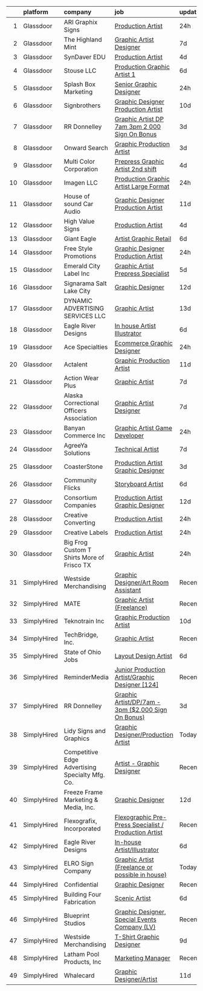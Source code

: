 

|    | platform    | company                                         | job                                                                                                                                                                                                                                                                                                                                                                                                                                                                                                                                                                                                                                                                                                                                                                                                                                                                                                                                                                                                                                                                                                                                                                                                                                                                                                                                                                                           | update_time   | location           |
|---:|:------------|:------------------------------------------------|:----------------------------------------------------------------------------------------------------------------------------------------------------------------------------------------------------------------------------------------------------------------------------------------------------------------------------------------------------------------------------------------------------------------------------------------------------------------------------------------------------------------------------------------------------------------------------------------------------------------------------------------------------------------------------------------------------------------------------------------------------------------------------------------------------------------------------------------------------------------------------------------------------------------------------------------------------------------------------------------------------------------------------------------------------------------------------------------------------------------------------------------------------------------------------------------------------------------------------------------------------------------------------------------------------------------------------------------------------------------------------------------------|:--------------|:-------------------|
|  1 | Glassdoor   | ARI Graphix   Signs                             | [Production Artist](https://www.glassdoor.com/partner/jobListing.htm?pos=120&ao=1110586&s=58&guid=00000181a91620b1863e3767c908e3bd&src=GD_JOB_AD&t=SR&vt=w&ea=1&cs=1_72c8ec88&cb=1656399208913&jobListingId=1007967054834&cpc=1120CD366D53BFD9&jrtk=3-0-1g6khc86ki3bo801-1g6khc875is3p800-64d6d6ac8c34b74c--6NYlbfkN0ArBsmHh3H_kjTPrbNGZCV-hQIAPzc31YyDDnM9quz8bXeWtWxpefAeJYLHaEY9_-ZjZxNwezrcg1VkkuAE62pFAFGkLIf74MtYP0AKamdJBKG3zBfCUe_Jtrnsg8XX5VbnROQi4x9BK3tS8grP-EvUhuRdrJH9KmoGcE2DgPlARki3vSN55clPnBOy1LrtAGBa2AhuuJRY5_aSvn-m7BS2w1xiGLCRTDIcFHWZHaomVQgV57JvSksJwOfPsE5JbSir9mGatjmps6izQg0S1K04UGM2At7dRTsSVbbkkitSTWPqQAl2_HhLHApwSdF1d145Ux1qDGSFjhm_j21QR3fOQLBXmIFqT9BLPBQyPgBCsS1uEFLyec8qypQ_zGe2zhQMAL2saYFyHOEWzmkUNj-gnkhdeKXErqkA_e1UgFwAhKhKuBBzUULWzebu6AdYt-lKYG5SOI4xBAy5ZdU9zBemgDuNJN9Pq_bnCHLrHB4u64mhB7HLz_dJFRLtATG9kxU%3D)                                                                                                                                                                                                                                                                                                                                                                                                                                                                                                                                    | 24h           | Albuquerque, NM    |
|  2 | Glassdoor   | The Highland Mint                               | [Graphic Artist Designer](https://www.glassdoor.com/partner/jobListing.htm?pos=105&ao=1110586&s=58&guid=00000181a91620b1863e3767c908e3bd&src=GD_JOB_AD&t=SR&vt=w&ea=1&cs=1_f8a8cd4d&cb=1656399208909&jobListingId=1007952141053&cpc=5A6BA339226A12EC&jrtk=3-0-1g6khc86ki3bo801-1g6khc875is3p800-f9a88ad3db57a4f1--6NYlbfkN0BsHqX8Afu_eJ8Q1rBzXm4CuWZjmkE2hpenEkbK9tDwXqNdZrrLNm8IeSAgN9xvxGlBMNj1ncYUSmpbyPSY3HEpdBdjW-x9OH8dS38HzAvCfD7CATaFAKTnE54GaB0cmsEACbbii1FxUHznHsC1-gw-VAztqKZ2ClrHCMK0slgme0ydQAL4WcbraMdl6fdsjLLuWQO9NUXfE23P2JP1RUoRt0N8lgOAXJOhvMoCmrBsgBJJdUpZLPyfkrK2cvoZggoo_rC7QIzh4fhWvC5KSeN2-DilbLewWtkOomcsyiiyJwxXxk1PnHvoebhK_KxJpdGlz3bW8nsgu9ZSRrto1LGZZD4LcwfmqzTY_TASmGwNXiN_7MszJk6106LTjJdtSDyBtuhryOuAtmB_gQ5_bCE9Jsgmqb-Wws-eWBSVzUIsv2Ggpq2PqOGXgSHhyteh7HWhi8ToxMd6CTQ3R0hZYhwT6m43GKD4hc5RhKnUV7VKt_2lu7LYtB7IFmUjon8lQJtABNR1J2lkbw%3D%3D)                                                                                                                                                                                                                                                                                                                                                                                                                                                                                                                | 7d            | Melbourne, FL      |
|  3 | Glassdoor   | SynDaver EDU                                    | [Production Artist](https://www.glassdoor.com/partner/jobListing.htm?pos=107&ao=1110586&s=58&guid=00000181a91620b1863e3767c908e3bd&src=GD_JOB_AD&t=SR&vt=w&ea=1&cs=1_402ec406&cb=1656399208909&jobListingId=1007959794266&cpc=64DC0C913FDBAADD&jrtk=3-0-1g6khc86ki3bo801-1g6khc875is3p800-a43dc77742617ea2--6NYlbfkN0B8Ea9IzWHgvEldr2XGk7v2A30IclDE8I3_NjpXVWuoojNYNMBBiVA_dYZsc_CuI53oo0u6hbSJoeXp7RBaLpbj4l-_UmnOqPu756_zRV69m-Q1AKX8ppu1fEzLpLPXSINszlS2WPcMrjnpib9jEUnLjutjqlmAWTG6-Ld0VXt_dArxFJe0SaJoW4eRjMqdCw-w8XXSP9EGnU_xmaxp8T_NNh_9z-x5Pnf1alnQlS4adeXaSypkOBRbshyvrbknzIPtRd8rpwaV80tqAPKPOOsnPSn-bgPTDhOXDYySLhU3_vdpFZE0F_t7RTpiLA4Pnye_2NALOAzHHHjl2MNKOI-cd77yg88OGRgtzp76CQhAO58MHLYslFXHOgfcXx_ejJ6YOS08PQLdD0Vpp9gDSJ9jS3SsJJvrIUcngaT9Di9hBcEDq_F_r6UxCqHyZWxE-a0dlCaz7QAYbYGprY4IuiYketUDdv_XamyAnybgYQqjzl9QWX6AkJfA_SMoewGauY0%3D)                                                                                                                                                                                                                                                                                                                                                                                                                                                                                                                                    | 4d            | Tampa, FL          |
|  4 | Glassdoor   | Stouse  LLC                                     | [Production Graphic Artist 1](https://www.glassdoor.com/partner/jobListing.htm?pos=102&ao=1110586&s=58&guid=00000181a91620b1863e3767c908e3bd&src=GD_JOB_AD&t=SR&vt=w&ea=1&cs=1_92c5642c&cb=1656399208908&jobListingId=1007954437913&cpc=A7A9761F5E24E39A&jrtk=3-0-1g6khc86ki3bo801-1g6khc875is3p800-23950b3b5964e247--6NYlbfkN0ADSc9Aw7WcSLko5KXn6noZ6W2YZHZpIKF3H51IBcUglNYHyxzYln0m69qwNxwTPZ09eAuZjGJ26MZh8UxM4OlQ5MMmyH86DulKRppUUKr9_jUIUguNAyaDVsfUUbTtKXPrjmsROYt3FPubCvPiKyGzvPcsrdqFmDS58AJ0A32o6U8UuwDZ1x8ZJVcG-oLHr8ssNNwfbIhLGFBP8IWjCRfsfjDYR42kXyLBzXviMx2M2pGsysvxJHeAvbroqjM2-yivUBDr9j5iy77VJZMBfIYr740T_AoT3N5vgagCkhUzgQ28lpLMAw6g1o1glYJ85_Z77B1eGA8dciTnenXqsxDXTGU1Y0ffgx42VjM8Jq8Kf0XJexn3cHDzeN-dyV9_TXZ-wAXklgeBrQzKeo9ZLB3lSzUkvS0gDIPjpYMYfKxGkieNYEfF4PH2_pxHyMcbzimiRnwWSh4cMQnBY01SRZvmaxwmUQeJK2l0lRUrvrPlurUYlTjVwNSM3FpeGcUY6wDc5n00IW98CN43zisVxH3316Z-aeuBA4VPr6ruz_NKyFMUTZ25gdZY1loNnJ63gyq7DTo09MkgFpYjFCFvpECs)                                                                                                                                                                                                                                                                                                                                                                                                                                        | 6d            | New Century, KS    |
|  5 | Glassdoor   | Splash Box Marketing                            | [Senior Graphic Designer](https://www.glassdoor.com/partner/jobListing.htm?pos=123&ao=1110586&s=58&guid=00000181a91620b1863e3767c908e3bd&src=GD_JOB_AD&t=SR&vt=w&ea=1&cs=1_88cecfb4&cb=1656399208913&jobListingId=1007966551095&cpc=21001CD36CB5FE0E&jrtk=3-0-1g6khc86ki3bo801-1g6khc875is3p800-51d4cad60676741c--6NYlbfkN0BlvscvPwYRQlD4nXoZOjtBqRmpSNsG2CxXi6KjukPAGABm4b0oeCPok7ZVhEJYqyHoTqW1nm8KuIzNGt3KP7ymtD1gjFYg2VUuhfqmWyce58BrpWg_JePfRPCySDSl2o4ZETjqXxV_-YwylDGRyTu4DYbum45ZeCcHr6CmZBWqeby3Qab0NmCpEED2NXFd_4FxVB7GcjvNJ5KM7HZNaGhWN0yhD2CmItpZxhfCcKTJJBI0xjz-qb34hOJy3zk5EzPItLLkD1zJSWWvouJJI8hwPfqBpBEUQBRAk_c9Qe7S0HqC7XJmrrHYgh0B3nCrmstLIqWygIB7pBGt37_3-PjwrwqDEl7uGyr3FIqKyATQT1JnBINOkKvqIs_AYdRdmqWfedz5s15hdoSal522cJh-boSwpJ1_yx2Av6G17oZhPWvPLN4KBcSkORCpKZt3QPMcPXhdtbFdf1AswAznN9fRRGPFOa1npFVaWv5fy2MUdyPgchZQQHAXvN9LG2LFh91x0RpDuMhEGA%3D%3D)                                                                                                                                                                                                                                                                                                                                                                                                                                                                                                                | 24h           | Hendersonville, TN |
|  6 | Glassdoor   | Signbrothers                                    | [Graphic Designer Production Artist](https://www.glassdoor.com/partner/jobListing.htm?pos=115&ao=1110586&s=58&guid=00000181a91620b1863e3767c908e3bd&src=GD_JOB_AD&t=SR&vt=w&ea=1&cs=1_6c056c70&cb=1656399208912&jobListingId=1007947707727&cpc=0F120DD93C91FC85&jrtk=3-0-1g6khc86ki3bo801-1g6khc875is3p800-3b984b60496ebe44--6NYlbfkN0ACccyFfUeZEWhzKtYpoaLcmomjXWL8izgaLOKzivMRCC-6YhmrBGzl6eJzelYjFDF3FNFHMwh8TWtaMjW1z7wdm0Rz4CzOzgiVrWIbMVmLx0vc922P8abZN1R881ZhDOwZY5x0z9AdWCM9Lkn_y8RntRyBh_e4K3VyHzcUopwRg7-UcXy6DViuAcPkL5p0d3c8RDqZ4bVBEtAuwUeF8FNfLDLiqW9sEzfxvpo40v-9HxyCAB9KjEI_6LfUoySQJ6y-WK9Uy1PBK9rXerxEpgwHEQsYSvB9_Fn_Yl8KhSd3ptMtv4pY9qOnKFNOnjpZurDnISyb5x59UEJ22XmoT0Uz5VsqH9UPujqRDYX0tHu2fSgw4b4QyfLDW2BodmvHH78v9RVEmLhMYSUSEmMp4MKjLAKlzlCirKRiXsmPvUNSDjUKIHKYgbCavz6PQSnU-Kl5R4OQSOnWYj20p2BKGJAtjJtz-FsmaqXFjPtICL282aD3JGcytbu41tuD9jSVs0VCayxP716BPVTejvEPF_h0QaGolae5rRk%3D)                                                                                                                                                                                                                                                                                                                                                                                                                                                                                   | 10d           | Wall Township, NJ  |
|  7 | Glassdoor   | RR Donnelley                                    | [Graphic Artist DP 7am   3pm   2 000 Sign On Bonus ](https://www.glassdoor.com/partner/jobListing.htm?pos=103&ao=1110586&s=58&guid=00000181a91620b1863e3767c908e3bd&src=GD_JOB_AD&t=SR&vt=w&cs=1_d789895e&cb=1656399208908&jobListingId=1007962792214&cpc=AC285F3A3ECA6BB0&jrtk=3-0-1g6khc86ki3bo801-1g6khc875is3p800-1322ae7e52e04e34--6NYlbfkN0DQpuU7UE6yhN46mdqZaAMIaggdPPHg1fhRxyLNKUmHpxxgyMMziLTYg2mRwjzRr9Z72uA79F2RcJJudurGfkhp2JdPLrN5xqaSTgkler9i8PT_RHTVdAkQecjvryKD0CRyJaYM2j8CxpLxwuJY8ayU4RvSGoO2UoGOjzAoQBUmv6Zw86_f-cl572lAVogM1mhPDfwXSVS1JsF190oeEkAjXtKmVqsUMg7XRHj_j6v2nBiYYV2O8XXqys86OCQSU-Vr_0zRvrhQwYQAdPzTy3Eo8j4TdEnDJBFNTunAPM-czh_N8Vq3YdromuQaEQJMGFaPoBQDPRkuVr9v2PXpnZ0xUFSm8yweabjiApJg4tQFx71N3o1UuZqa291VoddPrDFJKD0gBkaVD0AsaKkuPTnNkCiYlXgxOilLyR9aBAq6mzPf55d_5sFhzT0FHCBTXJHcigbFaWeknmMq3hHLTpm_xaGaX2r2--oIQ_IgSZTposq3iWt02EBI6HQzUp7VO0QRMw2jCRmA8wHtxKe581X3vKimAlT3HApAafaKsUi4EEdeVIlw4SduSZwbR83JzuADJSvus8aOQ9tEFyz5DLzhcOxwybFzjxQWmsSMOyuKPNw7BQsOX18gA7orgnCRMyRhB4nWht82LOMpD0sIf4-u28eiboO5EFo%3D)                                                                                                                                                                                                                                                                                                                                        | 3d            | De Pere, WI        |
|  8 | Glassdoor   | Onward Search                                   | [Graphic Production Artist](https://www.glassdoor.com/partner/jobListing.htm?pos=122&ao=1110586&s=58&guid=00000181a91620b1863e3767c908e3bd&src=GD_JOB_AD&t=SR&vt=w&cs=1_91ccc5eb&cb=1656399208912&jobListingId=1007961833945&cpc=48B9F4758953335C&jrtk=3-0-1g6khc86ki3bo801-1g6khc875is3p800-52a3bdc584239610--6NYlbfkN0B7YoEZZ2QAGDyEGGmBPAUWSHc1Mt3sMCn9FehKcWA3wwfxcx19LEZnY8Y4HGhdxxoQp0HmvOAT_XSWVftCSIXpwlT1ZdzCRAzQFwBsv3pQzVgVeZhFRGW6TDONvPmEtm4WEfc8j3JSe6jUWdpPjjU7c0TObdrzGvsIVT2LTr4CMSZNtkvUVYWvlQpzFgZXh2UYDcIloZAyNNaHKnVsKvclVwP2C3KkI5flrG_pw56JsU6qJN4evZXOsLlwZFVqM_KSeNUKkDDiBg-nqELo27XYDCu-cmBvkLKN0T9iS2wuIpogbEYygPfVm0Jkf9mUOw4XaVZ7TIqOydU0VTC_vIgKyLO1q__xQp0T-ZN3xdT-lFdrzlx6aNXWMvg3urGPzkxZeBLvkUmOrQZjiWY_ZxtMr34oC9cZcrKNRWXf5uoE5Ey2_EzIlDjvPCofXotlGCRznwnfbdrp8BLfT52EiiwXuJBvRxsK5WKk_aqebDo-qO40BjFXWdiqWYXEhJRrjJyVHR7eoUhutZCj1Taziu1e9pcoiJB8Ww3rPiyDOF764FMOwYk0NV_DH0eqVaxPdF4fP-n0ipraYHy0-c7ZmG43gwSlMEJ5Kg3DSg2ySo0WHVkJuLE8rn2busmTYkAMMt1lsMbC6H8ld7o6wuFkaoYczmZ3RphxiQsZkWPzjgQSml_8qhP0kK8zaDKdY9sMGEIa6PB6wQeeQB3L4zL8Ua9WJVmLYqc_X_ZwhMOKHMKjtnCv8e_lhUc3yEANhcXjWqnjVjh8pXAayx_sZ-gxsn4_h05lYZj1yPykii8LKGCllB3zwmeM5IZTF9FDYWOZZNm7I8avjYWsU5gM93mvpmXs0AV2sg2zY3ZE5bBYHOYXOXXoIGwGpGaDn1xZEvUOrF9zLt_numxZ7jQ0z4CJnQDfIGeeVAor790VZ4gWHkrM1EPkS5kKCzCybGVZaAnkhAMVw8-7WFAUSd-_nUrogGG9xHpM7Swu5Nq1He5ct3ZrkYaObCd4Ur9mcTlEb_tYTUE%3D) | 3d            | Sunnyvale, CA      |
|  9 | Glassdoor   | Multi Color Corporation                         | [Prepress   Graphic Artist   2nd shift](https://www.glassdoor.com/partner/jobListing.htm?pos=106&ao=1110586&s=58&guid=00000181a91620b1863e3767c908e3bd&src=GD_JOB_AD&t=SR&vt=w&ea=1&cs=1_f886e95b&cb=1656399208909&jobListingId=1007960289847&cpc=75A994F6883660E9&jrtk=3-0-1g6khc86ki3bo801-1g6khc875is3p800-f38f8feef0facee9--6NYlbfkN0C98TF6Jit25pNKOI199ceytGDUwlCrNqkkbNVnFZDV6u5Vij61szqI_E2WbPgQ55xNTAOpnXH7UQfswr-bCTZieD8S5aKCJ3toVyebaERmHDrXEV16KWxPSyDpZoZSIPTiloa2okyn389QtcYi3DKmDoJ9Y7-iHnd-Xfl-YdDqdOg0xxM06R1UZn1cZayoTUqjCcWBC4Q2oAGVJ8kwvY_-UQW5UPbMwO0o352v8sw6u8b_wNqEOsIuxNq1CzpCxXKNADDwFANezsixZrHp6qP0QNUR_AR_ZZw9vLMZtlU1nSbOj0vSSQ6XfOI2EV3THL--_3XEqyRRv0CXki5inDE04pdMZxpQD2Ptd9XkhPEEmBUZhSucDC2M-VGDYC5Wqh9GB1KJRjaXIZra-45ULzfK5s0_Vwr5IxtuuK5IxGtue42cPVniGorHwAhF6qKvmmgyYBbsgW1J9hpiDLNAJoAXL2cNFdAVivUUb2b6hmx7d22ccMAtTW9B932Kyr_QWgf1RFswNmaf2nAyhpmn9Hyu1Dc1woHCBaU%3D)                                                                                                                                                                                                                                                                                                                                                                                                                                                                                | 4d            | Bowling Green, KY  |
| 10 | Glassdoor   | Imagen  LLC                                     | [Production Graphic Artist   Large Format](https://www.glassdoor.com/partner/jobListing.htm?pos=117&ao=1110586&s=58&guid=00000181a91620b1863e3767c908e3bd&src=GD_JOB_AD&t=SR&vt=w&ea=1&cs=1_f6d0ca34&cb=1656399208912&jobListingId=1007966102237&cpc=BC94DADD91C18169&jrtk=3-0-1g6khc86ki3bo801-1g6khc875is3p800-05d45e803ab6377b--6NYlbfkN0APGM1p3KBJss6bxIMyclX-jDuKMvAjR7NZ_36k_9OJfNuM4DF4XL0Crx4RN3TUp_BVCW6SsM6eMmVk1EfRwSK2kaq9B6Tvmz8MAr1dIEHTa7MH6q9Na2cm0ABaQ8AFvFsutLdt54m036XCmUmNnSjEdYisS9niwihwQQS_CS5V4R7Hgwg-86Ugx-_baF3YAiat31mGdH8svzSGYmlkQowNQghAsvT0uYWX4NuOS_vjyMNBNV6HYhEuKTVo5-i1QYG5bobF0Ji1p-zhsUmygVoVA1DQ6nmGOl5-Eo594lSpozyS1lyl5uf9TvNfrlj5lPPUV44KYyqMDiodjp8WIbopRBr8utAMYlxk4pN6TUmyUBFsfz8sgDJKDQpKTL4LhAB6UAtuAzsgm17WxYPKwF7p-bvwhK4x24xHwnlHOzkvsb77zTKPdRsNjFGA3_7-KoC8m7wMjdrJjLefIQrvNqmtAyzQOYQvW39wVk9c4CzF4kCSEgPxZ6lehmUU3cZsihREjfcYhAaJ-Q%3D%3D)                                                                                                                                                                                                                                                                                                                                                                                                                                                                                               | 24h           | Nashville, TN      |
| 11 | Glassdoor   | House of sound Car Audio                        | [Graphic Designer Production Artist](https://www.glassdoor.com/partner/jobListing.htm?pos=104&ao=1110586&s=58&guid=00000181a91620b1863e3767c908e3bd&src=GD_JOB_AD&t=SR&vt=w&ea=1&cs=1_e5cf7269&cb=1656399208909&jobListingId=1007945365513&cpc=7095061949A44974&jrtk=3-0-1g6khc86ki3bo801-1g6khc875is3p800-f53c92ecf7321bcd--6NYlbfkN0CzcDFs8cjNZITHzPaspPYUdxCTppyanGLeq-qEeiOFH5LHG5fJtyY_Z60xetXUmzhFSJq9XRukMQ2MlirTA0TYfbYRVr6yhAnm9BP_UmcLUD8cIFgeT__W1_n6p8KBJmE1hC36HuCzelT27DL3aDvpuKyr2yWrWUEBOMVIfKzbFFpTxH8dl5--DGKKqEf4d8B33s6eSeGCGgRDslxNeWUP3zOTJrmhXCp6PzmATlZC-7rkZxZ_vXEVdox7Z5vN1y6kG3_5fndJ7DCuvo1nlbdlZwXqjLtxklnJ_XyMGsRRu-_Uw1tvZlDCsM0SHK5YqN4_QmzTL0m37sZP6MqkLJ1k_48GXrldVTqXfxEXfGpr-UAy9rzcZBK3EgUrxPLF6kjszvSWhzN85J-PmrO_5FJY6NOdOPEfZ-aRCKKYtX_lgtkQvRN53z4Ec15x40ExNQvjiyfZ2uTUY2oPNEe3RDLkWeqxAFTXA4ENgzpoLwdVPv7z9-_QNbIZX9yRUGuKWZEIMypUHxaJrKP3amzCa66F)                                                                                                                                                                                                                                                                                                                                                                                                                                                                                                 | 11d           | Phoenix, AZ        |
| 12 | Glassdoor   | High Value Signs                                | [Production Artist](https://www.glassdoor.com/partner/jobListing.htm?pos=118&ao=1110586&s=58&guid=00000181a91620b1863e3767c908e3bd&src=GD_JOB_AD&t=SR&vt=w&ea=1&cs=1_71032ed0&cb=1656399208912&jobListingId=1007959479984&cpc=83BAEFB8A33E57F7&jrtk=3-0-1g6khc86ki3bo801-1g6khc875is3p800-422aee4ff9581f1f--6NYlbfkN0Di2SBQFOI5sE-VRyN6XAkTfa2pV0Li1syx6rlEPCq9Hg6NtRg7hgV722_LmQEt3UyaXRVwN0U1NdM_7edVv0wx4lD03okvcMeD_guSQHutISaxQbNMXryNTsvwsdTkp2coY5KqmqklJNuAU6u_hdVJ8I1S9R8eBE8w7k7zWJtuWmKzdt7fedTl2OsoUbYMMeYDB2xVsD7uxWZ3N-PksJcgb7xStVn5-vHtwUiNELP44nEdGEF2pc94YuFYBXcP5LtkRyB-fS1GpRqzduXtdUXZKn1iCoYuQhX-WgqXtBoxUVeJ19mwPv0VFjgpfPvuCjcy9vfbuvknBWtha8aFRtKpVKXW03HKWdBLdsqWste8g-4BSiwwLTffATMvIiUlG-tKCqxCTV1fcKHffe0edRlcOhg2mFdwBEWFhmeQv6UV50BqQn2cSZrn6TpmIP5C4ppospuWeeOjEIebBd9ML1YLEN6virDnl5056fw7ecgEj4IzKivT58Nhfyo5pDsP2vueda9myVZ5mQ%3D%3D)                                                                                                                                                                                                                                                                                                                                                                                                                                                                                                                      | 4d            | Dallas, TX         |
| 13 | Glassdoor   | Giant Eagle                                     | [Artist  Graphic Retail](https://www.glassdoor.com/partner/jobListing.htm?pos=109&ao=1110586&s=58&guid=00000181a91620b1863e3767c908e3bd&src=GD_JOB_AD&t=SR&vt=w&cs=1_5ffe3f0e&cb=1656399208910&jobListingId=1007955656883&cpc=654405A9B1E0A9F5&jrtk=3-0-1g6khc86ki3bo801-1g6khc875is3p800-a54d45d18e568390--6NYlbfkN0B9Z5kUrYpJSl1jY-NmjPX7HlwbyZlOtE5lNuYxyWYp6_Kd1vY09tdQW75rfJYrLmtMUsXy9k5rzyAXmYvkE93g6ypNR53iovgSCeBLlDhCW7cTlQS-faZBIVd-OZpon_UCuSkA6UEi0CsH-1XnToFLlcG2FZ04o377ku3FpmchKaRjudh2yStZCEfzuUvPwV2LLLvzl8wYqZjmKDB0yArehbKLCMYYv0OR4h-WYFTc57tv94yzOX5sw8rs5asqOgVShwy6lQobYKGXUYGCnVz4DvJJlMdiOQyvydlPiyPd4O67bATZAr51cVnWVgerspTX3nGov4a_8LPNcKWZ0pkeqUs4rmgj5ZyTCb4YeFamKlHKsIg8egj7uGYdifzGIk6MvlcdnoqmIXTcoXxtHKKXetxCnPAX6s0icwxb0Fa_CnbX61-edtNAtGdXJ8LChYzXChOB56pUQ7ohBpd9mbujNL-5PO-8MOEmHcuXBptVDu0jyaOmZ2jn)                                                                                                                                                                                                                                                                                                                                                                                                                                                                                                                                                  | 6d            | Columbus, OH       |
| 14 | Glassdoor   | Free Style Promotions                           | [Graphic Designer Production Artist](https://www.glassdoor.com/partner/jobListing.htm?pos=126&ao=1110586&s=58&guid=00000181a91620b1863e3767c908e3bd&src=GD_JOB_AD&t=SR&vt=w&ea=1&cs=1_5f6817aa&cb=1656399208913&jobListingId=1007966258317&cpc=CBEBA1A9D941894A&jrtk=3-0-1g6khc86ki3bo801-1g6khc875is3p800-2ccb89b3cb0b02d8--6NYlbfkN0DeXU0vMxLyKhfauY-dgUBa_3v1DHLtGGo4EP_Dl8CiY17m030-MnRo3E0efA8nba8Z3jncSyNvFSV5-NdcNWMrKA_N5qTVzLpvAIl3wC__bNPqssRESJgr9-PG3Ru3dX-oCnoSffxGSyf5nAS4_n_kiokWVnxJpi8ETVkKJ_1f2z7A2yAXkK__lToExr9AOD1QP2eamprDfAOMSP7shlZcKV-o3F5a4fTWX7s97fMbpeZotbsHGPXelDgiVfRfGZQMeqMyxmf8DUTJVhkkMiYCXQDmaHehQa86pHlYUc8tZbCld1LnWAEFdFjJM98JcFRSg48wLH3Lq-3ECSCDlkgXhPs5KPK0m6D4oCeHHCGK3j4sctWzuNmlRXtQMYHCBWYdw5o8jWTKjVT7eoLNkraIrALnxNmQcRze8BfYx9Oc19K-tujnxkmMBiYvbRyw3Vr6__s2W3gu_pJkRcvGwZPkOBVzrUWWh_DCeI2bMcto0ITRYQOi86Pj7gXlp1VnWS4%3D)                                                                                                                                                                                                                                                                                                                                                                                                                                                                                                                   | 24h           | Milwaukee, WI      |
| 15 | Glassdoor   | Emerald City Label  Inc                         | [Graphic Artist Prepress Specialist](https://www.glassdoor.com/partner/jobListing.htm?pos=108&ao=1110586&s=58&guid=00000181a91620b1863e3767c908e3bd&src=GD_JOB_AD&t=SR&vt=w&ea=1&cs=1_ab833099&cb=1656399208910&jobListingId=1007956845930&cpc=5AD91290C07BA34D&jrtk=3-0-1g6khc86ki3bo801-1g6khc875is3p800-eff4f848c7906d14--6NYlbfkN0C2SVAOpOeIWQkPp9EeCSLxTLheLRty2uanDx8E9nXZ3mMSUdBgMf7rzj61rGOubWq_KrJ9MTnRL8lyw5xyTV3J7axUJjqpJ9KYwWFLYFRFRdnzALHHHGPVGYD57CGotGw2P1wZxZde9ZpGtr0yFHxckSAEGF4od0kyMiLRx_KXsw9UIrBpHT9T8sWpQlpcjKgi475x_xELmm2eUU-WPXrUlhWh4EJfibEXtXP4crcGIskFV3XJaasCRQ304YeVccvV1UB9uwMWpZfyR2EuUU8kaoRlhmz5Kv7cp0sICaDRQnPpqGiC9lrtSMalvbNwtEZlSwx8kKBv06iKLjWGGmSriLCBhDtalVQJB_JnBI8QJzrnyQmLRNe_JDP9PgjhnXwumarEmGyoFJKHS7WHwNeDXWDKOMGY1BN8z2ZRpL7vEHbN2TtzcVHgrwDkOQQSvPH4kP9Cot37DtQN3dX1Jr9cbQ0WYMMmboDZLmGxvcLuTFfA9p3nuBWuSTfSRk0E-tOe1odWXUItvbiWy1QAtl3W)                                                                                                                                                                                                                                                                                                                                                                                                                                                                                                 | 5d            | Everett, WA        |
| 16 | Glassdoor   | Signarama Salt Lake City                        | [Graphic Designer](https://www.glassdoor.com/partner/jobListing.htm?pos=129&ao=1110586&s=58&guid=00000181a91620b1863e3767c908e3bd&src=GD_JOB_AD&t=SR&vt=w&ea=1&cs=1_8096bfcc&cb=1656399208913&jobListingId=1007943003103&cpc=AA718BBA0476CE1A&jrtk=3-0-1g6khc86ki3bo801-1g6khc875is3p800-19706481237924a5--6NYlbfkN0Dx3r3E47sSe5bB3PIy1uzBZvlB7xy2NhfhZMlxQTsxrM9CNnVPR6P6JtBXNbjAjFcYmjflaaTuXWU3zqWuRh0bCTJWlJCYtS_oOOWTHzVtF6rzIX5w7GBlSlNv4s9oRYso8VcMP6C-dDzsVbHpDU0sEBxZeOAYAr-sRdSLbuQ13jjOAjyDjwAw1e5pExvFdZ0aHLV8gYXxVGJZgkwc_Xc98_IFlaUT_t79f9jR5NoKwTZDrVbH-CVeGai1Gb9xBckYWU3aFKAzBFELOY5zUh5TLpqngJOkNZ99loSEZlVkByhv7VpfsbVVMPOW5Lx41FQMosF7HGDR7g0fnSEvQXNAXigRmiQ_jp9X_nUxjac77dGtXdxS4LEjzQFFFcKwWRvHu3TnWU7oMkilxi-y5f-ex_Ex2Y6VKGcmQq2-UvrTevZ0sGIdDVLKkoQogr6ggUv_idk0_qgCtfh1wfcvpB6-yurvGzENNhWAE1GviFUYJTn38pIA-6LlP5DeHOKayoE%3D)                                                                                                                                                                                                                                                                                                                                                                                                                                                                                                                                     | 12d           | Salt Lake City, UT |
| 17 | Glassdoor   | DYNAMIC ADVERTISING SERVICES  LLC               | [Graphic Artist](https://www.glassdoor.com/partner/jobListing.htm?pos=114&ao=1110586&s=58&guid=00000181a91620b1863e3767c908e3bd&src=GD_JOB_AD&t=SR&vt=w&ea=1&cs=1_060fc933&cb=1656399208911&jobListingId=1007939781646&cpc=EB1BD5B9C2162114&jrtk=3-0-1g6khc86ki3bo801-1g6khc875is3p800-f873e6c0daefa6f0--6NYlbfkN0DdLn5tXN_RiyJSiFodarGZFJKa8s6F6AK0THPBWp05McNH5sQAMcv2-Y0dXIshIGlLRyA7qAWkD1Y0CgAQ4NBbz0y06c38D-8v4qHYHv47dK6lJKrcvqh9syE7v5_dDtWIIseAZFbpjVKg1WRHFEzxVGuOL8ypitP5NeplAybgj8ErghnJudI2BwAiKNmoeaSO6DRNEcz9o6a88BlT3gSKw0jeHYW9OSY_qGtF2Sbr734mDNy_YacpA55mEjkpq5h4711hdY4RppxcXIBNTruADCCRR-JNlzI28irledkV5Sp21buYXnGYJFVl6Hl0QccggX2zPdRlX4NH4j7m3DIxLXzX3Wy-45tQC4Q6vqyHrEfH4o5o7uoFglU4uSeamC9KbLnTaB_telgcY5IdmIvXfWjn71EeljdPzdprhqJcPGgYVppvmwb56r4sMkQlfXv7W5j_HYRt3zS-F_slvbbivJgq-eocS3a-dtvB7JjuyJpHNO37V6K4jMLZ98EbElw%3D)                                                                                                                                                                                                                                                                                                                                                                                                                                                                                                                                       | 13d           | Wilkes-Barre, PA   |
| 18 | Glassdoor   | Eagle River Designs                             | [In house Artist Illustrator](https://www.glassdoor.com/partner/jobListing.htm?pos=111&ao=1110586&s=58&guid=00000181a91620b1863e3767c908e3bd&src=GD_JOB_AD&t=SR&vt=w&ea=1&cs=1_20c61710&cb=1656399208911&jobListingId=1007954518355&cpc=D99DB9A39DE67464&jrtk=3-0-1g6khc86ki3bo801-1g6khc875is3p800-d7c39c5fbbe2179b--6NYlbfkN0AKFOZb6CIbLWyB779ffnlvZ4f55tPLdhk7wrLQGczlHpdRSWFPFMPS5QX5fQqb8n40fxHT3oyNm7tfDZvINpHvhBpnK6vMR6PzBXlBzb4I1qTDv-4x8IgBz5SzJe49YsFZIxROuBcW-Pk0T0siYwvK46UNzG9NBHqPRT3N9o_FbLchsZ1lsPM006SELehPIGLIpVcNf0Jf6u7E5KQVHog8QMQSBqwveeQ84uhGU78WIUUazvM4nwvZkR5HW9K9O_Xy2uAHQBHh4hJn5ZWBnFe64sZSZt400GM4knmKBhoHY_DOzEDP8U8Y10sDZDGWXD3j6PYQ2NS7r-xggHh_CLG3_FjaYT9u2jMbKnpkfLHl3tG89-CXwgC1M1WljE2BTEqdLlLlDS00eySTJlZcOcy36mJTkLfeBREKPSGGlzPHj4S5Gsnnn9QqDnVvmdj5FpoYidnI1-QbctTh4HM3IOzP9ZOdKRCHJXWTzre1Dc8JqJQ2x8Jr9vtphXVyQfKsBGd6Hb5ow_S_sA%3D%3D)                                                                                                                                                                                                                                                                                                                                                                                                                                                                                                            | 6d            | Utah               |
| 19 | Glassdoor   | Ace Specialties                                 | [Ecommerce Graphic Designer](https://www.glassdoor.com/partner/jobListing.htm?pos=125&ao=1110586&s=58&guid=00000181a91620b1863e3767c908e3bd&src=GD_JOB_AD&t=SR&vt=w&ea=1&cs=1_0a19554e&cb=1656399208913&jobListingId=1007965993052&cpc=3028881457C6165E&jrtk=3-0-1g6khc86ki3bo801-1g6khc875is3p800-885152bbead303b8--6NYlbfkN0CuKxhuChq2FggiIGd2JeCDkNRAO6qNyHHOTqijEwLTBwKxj5sFgl8bDPoIY5Eepj9ZLCwRGVI8DXJM3aN2q2K6xw5cAEXywNdyyS0dF6f4SVhdJqegs9Bz-HCrbajqVR1lKjT0nCF8U2KCdEPyMtKYrGTRQF-EIzUEJqVBg06tfebKJtzN0Pt4xX1lgYE0V0WEXdQ-G5T4pSvbTgIJw9OPVV1wFi7IZzJHOzUEBDR711GkrJnjoAa0uwQ82udAvC9ZBwwSCKq5p12w5aLcAQD7C4WRtLScULKVB21zstNFmLJStefGgheqJDv4zDqtUxS0s8IbBPRtKgp98C8GzGTqWfjai6HDn-tNLoUgtyuHgxk-vBcD12zQVIvuMjqCXctpKENczAMZKdr7hnO6xQxMjs92ne1nAS-6NtyDwdJHVhxDIq0qlQjrtguD7yODRwzNS37Tm_zjSmsB-k49Bjj9h6OPXRITzlv2cKd9dld54X7icGRLz3Hah7XmR7UfGggVOEnX7n5pUg%3D%3D)                                                                                                                                                                                                                                                                                                                                                                                                                                                                                                             | 24h           | Lafayette, LA      |
| 20 | Glassdoor   | Actalent                                        | [Graphic Production Artist](https://www.glassdoor.com/partner/jobListing.htm?pos=128&ao=1110586&s=58&guid=00000181a91620b1863e3767c908e3bd&src=GD_JOB_AD&t=SR&vt=w&ea=1&cs=1_84766da9&cb=1656399208913&jobListingId=1007945558438&cpc=F41FEAB56D215062&jrtk=3-0-1g6khc86ki3bo801-1g6khc875is3p800-22720f81a25c8eb8--6NYlbfkN0ChYVx_I3yfZ_JDY3EFoivtqvi_stwnZ_kRt8Dowt_l_d1ydueao4NE-oUleRJ4yhjI24uC7q9QazSbV01jVu0aTC4klFrEunsKmI0CC3LdNOUaQwDKjIRcCWi3E4Xq8b6VSbW0XqCF31KZc0foOcY9yHmN0pt8crHKtnpCm57t86S4MPp0PiMFC8dN8NgAJ35A9SjthhOoX59EQCx7J1KxhzCUUFinpl0PyuOHgag7-SJN5ngl_gRQjpVb4mf7mwRx0esje0givjYI7P939fLagGgW9oyOQuOjLxLsQo-p44e2KH7k9MOVNSLcWUomdU0fvPVYvkN44ZqPX-404kI3p9G4JQJqzBV66xe4q_QDBEqd-wDpCfRjB2kBFizO50wLkTp9X1l8Q4x4X7ozNk2kzsrExF_wc132DbeDY0XxvwhMjvWwNu-rRn4kmbZoJRcLvUL5V-hQfmyLLmi79_VQBJbMHYbA1Ujsh4lGTr_qarUA7YDkfWV3iuEhl_nKHMQT78Y-lN9XflwdMJeOfQ2Aaqeka-ZlfBFsXv9NyBCvRqbkI_BvB6NOn-_vcS05XdViUfonvAoHbe6amK9f1wt3jmFnWyDAdKVtBJYUTTbdwdqlgTsiW2pszxPYRWAf2GNw-JxF0CvoCzlqKoSp38EFxznk5S3RmwEW1PaZTyoto_BdfAu3zfiH8YSJYIvSC-Q7eiwwz-p20kjkEwWtWfp__5jsTw_dl4oqjhT-Dl1_c-MO2-YSWPnVdq-urcOsA8OgFO2xdxBKhf5u1OW8wFCaXR--bd5Q1epWs1QUGpc3XedMdHHMCaoGbtVqEbMAk_GgQf7-c705QJvrUmX9cx35PWCbphOD8__ff1UcaGxnA5eiYAph97aRfzj5oGdEILnlmyw_pwvBxi8KY-cwlRxoegBu3bCQKdtqiNfMuM2vfTxpDkU5X9KxK48V6yvTtXvyhKk0osljJVHEIXIYG6um)                                          | 11d           | Pen Argyl, PA      |
| 21 | Glassdoor   | Action Wear Plus                                | [Graphic Artist](https://www.glassdoor.com/partner/jobListing.htm?pos=124&ao=1110586&s=58&guid=00000181a91620b1863e3767c908e3bd&src=GD_JOB_AD&t=SR&vt=w&ea=1&cs=1_364fe1cc&cb=1656399208913&jobListingId=1007952774822&cpc=FAE5E775D180B2FB&jrtk=3-0-1g6khc86ki3bo801-1g6khc875is3p800-f5149ced0e7ad829--6NYlbfkN0AY6Gv1itfGXsv-BOjr1bO6SkQyolzf5SbNouFlduSrEcy1rSPPGpi-vJSvMw7les9Y9Q_4Rhg4yFNR9yg4OeEpEZfGjwd5bs4K49-3L6x-yLdCXYJU4km9-e4fU7-hrR_zZ3dSO1tD2wXf961Jn-kd-V-EoXNej6UoL05E4MaUUSeDhSsPfO4eDIitH4rzl0YiXaS-Xzw167AWP6ptKq64Rjfm7p8KSndACjh1HR1yg3Bgc-iX-B2Bb514sOF6tP1EiGHEN39_o1vLrW_Ic0Sg9x05OpRSFNjbF20_suRojRZsVIaXRHA_Jysm7lHgsyuNvGcXGyZxgSTHBeYZMaE_tzzVoJcqBTrUEOhfNrZZcAPTiiC0-wDLgkimaWykeGThZ4WWTy7S6oeK3c-yWI5ieH8mdO9PCaUcHyf6XhiPmilQmjU-_ON6CLzUlRxTygtVud4yRMUbvN-ySyDSh68TmsdeKKcaR05Y5_q0mSZtm_SG7BmESYTT)                                                                                                                                                                                                                                                                                                                                                                                                                                                                                                                                                     | 7d            | Houston, TX        |
| 22 | Glassdoor   | Alaska Correctional Officers Association        | [Graphic Artist Designer](https://www.glassdoor.com/partner/jobListing.htm?pos=112&ao=1110586&s=58&guid=00000181a91620b1863e3767c908e3bd&src=GD_JOB_AD&t=SR&vt=w&ea=1&cs=1_13efe7eb&cb=1656399208911&jobListingId=1007952249569&cpc=619322B613A5457C&jrtk=3-0-1g6khc86ki3bo801-1g6khc875is3p800-94e583afedbbbe55--6NYlbfkN0A4hgeKHdLyHgzaskNEvl2xXMVaueUT71iJOYpLYISQUMokOAxkb6e4Rat-3GJQ70HFt29LOIq7UquAahj23gN0xrWNjbfhpS80-WovpHfnsHvXiAA4rVxNUIp7Bh_z5gOLAwBW6FEAZ5f5AmE8OZCcPHap64XK40CNafqkzdkVUKr_wFHGJQCdpYBo1TBtqwufGkfEOmMO2S2dMvl6ukV_GNVC0RRuCe4BcChZ_pM1gU3UV4jxycqXz-vmVLQcPzb-C08BOj4iYH4Z_dYGO7aG2-CJ1pI7Cx09RHCAcqh12SzmMqwpPVXh6hcJVnfB3E1hs0lsoZdrfhsf6NiAmc3NLTDzr3GzktS7MqFV5MMvIg9AAGJa31wHAbRnjpP4dfpNoe7Df85xcQTVHPUiaJw-XsocuHM4XcmgdFC3UXJQTyPtN4z0xKuq5_Zc0AfNmTIWyhpXM_kunbT0WSl4GFfx3hTCKWq_eu4QfThPcGr9OmgmOheDrw-yDK1JXsyNyeYNg_81TA1qMQ%3D%3D)                                                                                                                                                                                                                                                                                                                                                                                                                                                                                                                | 7d            | Anchorage, AK      |
| 23 | Glassdoor   | Banyan Commerce Inc                             | [Graphic Artist  Game Developer](https://www.glassdoor.com/partner/jobListing.htm?pos=116&ao=1110586&s=58&guid=00000181a91620b1863e3767c908e3bd&src=GD_JOB_AD&t=SR&vt=w&ea=1&cs=1_d29d649d&cb=1656399208912&jobListingId=1007966212509&cpc=B576E40E3A51D23B&jrtk=3-0-1g6khc86ki3bo801-1g6khc875is3p800-197112c6e9a1d03a--6NYlbfkN0AJ9YajiwAf1_6xm8q8dI6Igxc08os5d78_r09uaRSAcwDDgENtzZlxIlgk5fZjk8b79_cvS0WPZXWA0PDif8QNjHVJWJ1bgmPXMRZRJN5Fx6aA07oco2YrbnfK_Y3t74HhDjPSMiooXeCJjtqQHEKI3sRU6U3ANILjFi8teRAqs0OBy6B1j9HqNJYR5DHVCQ_AOUhnkdiHIf2OHLy4AlVpYk7VT4F09AQRuQvx40lLL5VPkYlXIwNvWE0WnZNFznYq11_FfBWjw2WtYeY7IrVyp2vCFIf5q1TjJ1vM__8Vw7tH3imeD_CZl5kpUSy8tjTty687QA19CqvDZZ9bdd348d9nqRy9n6ev6lUvP9ciDrohB-BjRwy1DbAvrAqqYh8djs4R6dMZWaEXwuSqeJef3vncd2Gppv9U9K-L0VNhmnlqxP2aff6fWUR_li-khr9sYDRCyIxBRA3dhDxaiqltWrxJuR_z8iXOwxym-YE3HztRpfutUFAZJO1suCZ5ufQruyq0M40heA%3D%3D)                                                                                                                                                                                                                                                                                                                                                                                                                                                                                                         | 24h           | Pompano Beach, FL  |
| 24 | Glassdoor   | AgreeYa Solutions                               | [Technical Artist](https://www.glassdoor.com/partner/jobListing.htm?pos=130&ao=1110586&s=58&guid=00000181a91620b1863e3767c908e3bd&src=GD_JOB_AD&t=SR&vt=w&ea=1&cs=1_d3c35407&cb=1656399208914&jobListingId=1007951928158&cpc=2CAED5C921A5F994&jrtk=3-0-1g6khc86ki3bo801-1g6khc875is3p800-0e97c32089a08e2d--6NYlbfkN0Dwb_YIohz4zuU9-hizYTxpAJ9-qZQvsILXUPhgrrTAx5tS5Q7cYMYpo6ALWUQbQqPQiQ1qn7MmkWW37chkrsqLUFxmoGR0o3NHbhVPUXlHnJ0w3ZNtz9xp9hODUcuxehPfOLsRQhJ1sJhH3MYYD2quhXlc9D8fH-RjvVqMr76o7_mbbIfDg7xw2MtgTN1Zxq25Va3_nBswm5WyAknvcqqf4RHXwmWQ70gxS9NS6WaD9Ih0EYoRQRlxjC2r_CQi5E_wDTGbZDX71w7ccCi028hnl34NQj5gbSbzotbPoXNaXfKXZuET4pVyYSRnnZsHlL7R2PcQQH2NvtYKgTo6fSVu1ZOTkWg0pkATwYM_Kp8B7K3fhWrh3Jmi7hFIv90UeZ4VHm4ohq2FqUxnXfRMm17ek_nYniwIs2vbhtLTmXb0OC53Virqfp17JprkuEDLrsye6ZZP0vOwG-KS9psxjfZF-l5iwQmg6KfdTczSUN5pfzYfLes3WP9X0FAXgXNq0wI%3D)                                                                                                                                                                                                                                                                                                                                                                                                                                                                                                                                     | 7d            | Remote             |
| 25 | Glassdoor   | CoasterStone                                    | [Production Artist Graphic Designer](https://www.glassdoor.com/partner/jobListing.htm?pos=121&ao=1110586&s=58&guid=00000181a91620b1863e3767c908e3bd&src=GD_JOB_AD&t=SR&vt=w&ea=1&cs=1_3ea7ab12&cb=1656399208913&jobListingId=1007961900626&cpc=AE9F6614D4EC1B58&jrtk=3-0-1g6khc86ki3bo801-1g6khc875is3p800-5544c9d67d1a7457--6NYlbfkN0AZiaPZyccuKjlre0e0RaBFeO48J0QExrO5hcuLctOVaEe4jn3sP_uCbGp2vNz_H8GdXJU6nuyx3a1XDbtq9dcclkgsAkqRhgXu2nEAYSKto00n4iO7zuToM2NoMEnpMw_Y9bbVBq_0Gc9elO23aHlIVhAWRYb-mFujaYdYyLRlGMXqKcDk4nEqcOdP8nPQQkHYJBsLAZZAL7iU-UR9gVwpuY-Pwazz9h1OuF01coWiSxkhp7Ooj9uGzU0I4HZAg39RvjqCTNdMkCgwi1rGQefZje8Bgwd1jucjApBuZrlF6DLFZCazL32BFR99jT8It91XCZySSHTcGQD6lFO3F6VKt3zJ3ywaifVOG6cYoPlTL4ojSaI4ecF6ThqvHZkVER7sYYLzE85OGXozX05gk5lB4jKPaG8moNbLSHg6meLribU5sDZM7m4aBkb8JBrZau18_3ECa-uKvUAqO83axIsm-GhTSQAQJt2oAQheTnXddmjLh3ESoYw-67vzC93SnFDadDzb2OjEMg%3D%3D)                                                                                                                                                                                                                                                                                                                                                                                                                                                                                                     | 3d            | Carmel, IN         |
| 26 | Glassdoor   | Community Flicks                                | [Storyboard Artist](https://www.glassdoor.com/partner/jobListing.htm?pos=119&ao=1110586&s=58&guid=00000181a91620b1863e3767c908e3bd&src=GD_JOB_AD&t=SR&vt=w&ea=1&cs=1_8495d714&cb=1656399208912&jobListingId=1007955196930&cpc=B076152010A3B66C&jrtk=3-0-1g6khc86ki3bo801-1g6khc875is3p800-bfa007354173d29b--6NYlbfkN0CgTQJ0CpjPMqlxlxOYU-sln3RHS1tpZQbkxPtLs4eXMhs81fbkEC4JF4aLxANJIv0MqSH2pzG5Vc7dUIZOo7EdH5HRhJUBu-eesfmE-eRc6ABpHrTnSokiRkdMViNJam1as3SikrSI2DnJXCPYJpMXaLnlOa1W5nTkjtdH7cZ3kD-vm8wunIzDy4RJodpHZxfen5qqaNY7JvMWhedC0YBpCVZgOmItnKfl2ScZoRIAKZJe0MQmlPqWVGd1wCtku2HK9xXtFChFh7UG5_V-3HHBj0XkxLPQbwIXx2AbbC3JMh3eCFA5l2-IHujW_JE4lU1n_PO17ibqSfCc25qRb27VvzoBUJIcLrXAfD1HKW-EF5kVEs4OU7_caBmKAmlvZMkZNVZ5icNfg1z_BKi6OnODg0lb0Vpgm7F26R6sO0vyZ1pJq9OQ5WK12Yevef9KPPdua7gah7uWs2H8lEW-0_uX33jNnN76O-Dnzajd3EQCyvdGtbCSQM8QxT4Er0ZyZJ_PbzgXWzZ-KA%3D%3D)                                                                                                                                                                                                                                                                                                                                                                                                                                                                                                                      | 6d            | Washington, DC     |
| 27 | Glassdoor   | Consortium Companies                            | [Production Artist Graphic Designer](https://www.glassdoor.com/partner/jobListing.htm?pos=127&ao=1110586&s=58&guid=00000181a91620b1863e3767c908e3bd&src=GD_JOB_AD&t=SR&vt=w&ea=1&cs=1_1c088031&cb=1656399208913&jobListingId=1007942214318&cpc=BC94DADD91C18169&jrtk=3-0-1g6khc86ki3bo801-1g6khc875is3p800-506a67244119922f--6NYlbfkN0D0u30uyU8UrH4N9UrvrkCCL8gZ34FroEwKSLxsKYSRWhM0uspWp6bixdnVSac31qPHouqcQZAjLoKQAKuJn6NKG0lRcy34BoTaQO1cIPW6mddGzyGwT-PUXHSbl7uMSkerGmJWdUp2a-ndFkl3z8dGZMNZAt4aHXtX3ELPSYpTBQsootWgPrgruxX1uP0pv6egdP36TxCQWeWD1RqSOTSZM3KA2d8LAPCYscVfuETJm_FvR8LgYbEMJdpUL-SFA6y2RKI-gvl6wmJIou0stjxQ43YU4Uqr493BuSSInIuYjCWcI1119RccCdeXM1YwiuYmTTfXSrSKe5BT6U7V9aar2WGusw3rS7zlIKq8umGsehd8KwxBpZhbRR5TeFtApqzXjvKSE5YFQbHgYBs9WTuucF6O8feWXGZey2zOipleFC_fCaDnOb4IJQPb6aokvuAzvo-s1PZrhhsXCRhbOA6ImbiO3LnHioRw0WeUtdccSqCoWqs621QXxEBuiIO4Ibga8beYkLYH1tXsyzes3gl1)                                                                                                                                                                                                                                                                                                                                                                                                                                                                                                 | 12d           | Edison, NJ         |
| 28 | Glassdoor   | Creative Converting                             | [Production Artist](https://www.glassdoor.com/partner/jobListing.htm?pos=101&ao=1110586&s=58&guid=00000181a91620b1863e3767c908e3bd&src=GD_JOB_AD&t=SR&vt=w&cs=1_679d5b55&cb=1656399208908&jobListingId=1007966295081&cpc=6F63F679962D6B30&jrtk=3-0-1g6khc86ki3bo801-1g6khc875is3p800-478038a3cdbbe605--6NYlbfkN0CnxyT0-PxQI0sGulWiHUNZ75vtMf0-PSV2BWxkky-cJPYTSSnoZZ3fqeor0zA3ng-GUN61DFGxLDbRa7IeYBD8mnT2PpH3ejOqTcHrCrQ5C_R7d3_bf1Dostm0wsQnP0urdbiqyODWNC7NQFGb55_fgP8NjaDXep0VfkQZR-IZlzvUzqHXIInY0v5lcmDH6H0ewwvSE_A4PQjvuPEMzdDeZ4TB2ZIhAM5KI8WGtOdH6RdWely6QW4ripnhdCiV6dGPGcyqMe7cLXkY-wf2sGs1xaZO8wu9GrzrckP77ncQeXmrfft0ll1ZyhdfrDoWkZes5p4_Miq7EON0yABjKcvHunYUKQyHMJwVkqBexyroxY9EhjeFysguLfVsgf14kQYLWIVZQRXgHVDh91wGmiDtZb8pf03h5wvvQAsY64tsW34LY6d8mtambQxzEl2F_Pk3_nzgSj-cFPNKxTNkg9qvbZgwkAgWrLbvBBoJf6-B77MPKXbRbSiADSQY-ZL2vLy9PwUVTemjSqFPD_YUARfZBlrXf9VOb8ekKBiNJnNdY6Exx1HcJ6UTnVyNSFgtLkDBOw-ZEPJ83dsRa8vmejYwQSJxJrwYpWpyOInI8qmyt5NAqGoQdPJcZ97SiJM-0ZQFFeveFI7vPQBkfSMXKukuUYYtczNt5eec0zL8mfrWIS6XOLKHC48X-xhGAOIYtlfgvHzBTLOiO2e3ztO7tkGBy83na6C84DMc8m6t-S1RgA%3D%3D)                                                                                                                                                                                                                                                                                           | 24h           | Clintonville, WI   |
| 29 | Glassdoor   | Creative Labels                                 | [Production Artist](https://www.glassdoor.com/partner/jobListing.htm?pos=113&ao=1110586&s=58&guid=00000181a91620b1863e3767c908e3bd&src=GD_JOB_AD&t=SR&vt=w&ea=1&cs=1_a65cb18a&cb=1656399208911&jobListingId=1007967080086&cpc=82ABD2B5CEB98952&jrtk=3-0-1g6khc86ki3bo801-1g6khc875is3p800-ecb8652850fbe99f--6NYlbfkN0BKgzQyzTF1Q9mOsR1amaS-juVGLjHt5Cdom-gEF9y-xS0Vel0hhr335cVCwNuwgojsHbsU_ZGGYoWQjJuewU6gZhc2zKFvbg9Une-VI1ZZ19orkGLY0l0m245RogeVq8wJMRZNG08mlb1cndwJHHy6ub9y1vPu5svUeyiSV6SHJgFnSOflmgKMNT60yExcLt7vJdpQxnE23PRu0AFE9Y-eN8DZV8PNV-gyZyfHZ6vjf_d_aWM8_kqC82xtDlzl8FZEDZWCAY_JyMtymsxEkoZRhyF9DrFgLstUVvlXcQ-gQi7pEJkY7CbiAejum9k35RPFTlnb5WgaUWG6gnqIXFqg4EXSEZUNDO5Cn7NMuzjcixVvE2v30JCMvJx8tp2ushOB_7aag-xSJb0RxIW0uvAiM70HxOr3DpKcWmUwBZrpv7HvDN7dIreVsNlLMW1dcvD_hTLtpWclF49OUVmQmALWtKzpjsfomf0g6qIAwwNHLRq6zioWzRxKCpCf8Fdpo1XCpKb44-YalA%3D%3D)                                                                                                                                                                                                                                                                                                                                                                                                                                                                                                                      | 24h           | Gilroy, CA         |
| 30 | Glassdoor   | Big Frog Custom T Shirts   More of Frisco  TX   | [Graphic Artist](https://www.glassdoor.com/partner/jobListing.htm?pos=110&ao=1110586&s=58&guid=00000181a91620b1863e3767c908e3bd&src=GD_JOB_AD&t=SR&vt=w&ea=1&cs=1_f5e9bbab&cb=1656399208910&jobListingId=1007966427676&cpc=8A48E7D5890B96AC&jrtk=3-0-1g6khc86ki3bo801-1g6khc875is3p800-0eef02dcd7a8cd00--6NYlbfkN0BbEMRzxOAj7U_Km12dvMdOEaGriC2aJmzcsxZ0lI8PoMGXHfMYG2JxnaK9SVPJvJptzwEGC8WJi5UeR9e5A_UUft24INe31W7JvWhisU8U709C3dfEJ23UBkBzbuQBI6n0iIivzRCx9VzvZ4xgpSmggk-s_vI2XiD5rltRAJu6X3qSn_A4_N5MP2g0Wztpws9DCr105cB7ZpDlcpiHqL14omv2744Fsxp7fPFiNEjGGt0EyfKVwnQgQvq9CJa8UBPk_NMs47WhlJjaKhbRh5a1zTg5Hdg2RNYEhL8g8bWmPKyiaLeUMQNArcNpgFgK5eSnzeOoRBOtkvPF2yaPoBVOB6_wajQz0bg-dtyZ7IqM-ZQureDTmPLnsV0JasVCSXEK96lWur-PTA8yQLV4A92bYE58UmcJ5BSxZy5icGZAuEHxl2k-KqdbXdLZqsGDRjQTnJ8atAZMqeLnWeNiIYcYP3OrwTU-TPFnGUd3rlQmJaodSSKk5IkJ7QFBu1kn-WE%3D)                                                                                                                                                                                                                                                                                                                                                                                                                                                                                                                                       | 24h           | Frisco, TX         |
| 31 | SimplyHired | Westside Merchandising                          | [Graphic Designer/Art Room Assistant](https://www.simplyhired.com/job/nPmTBZ5UTRulI4DrjuCMKCXwlW7mvZd5_k7zCf8iZnX3ptraQarbnQ?q=graphic+artist)                                                                                                                                                                                                                                                                                                                                                                                                                                                                                                                                                                                                                                                                                                                                                                                                                                                                                                                                                                                                                                                                                                                                                                                                                                                | Recently      | Remote             |
| 32 | SimplyHired | MATE                                            | [Graphic Artist (Freelance)](https://www.simplyhired.com/job/0DJnr7H5QPjP6G292Zv43b_Hvi4yNpIFWqN_YMlrhz_btdjNhXFehQ?q=graphic+artist)                                                                                                                                                                                                                                                                                                                                                                                                                                                                                                                                                                                                                                                                                                                                                                                                                                                                                                                                                                                                                                                                                                                                                                                                                                                         | Recently      | Los Angeles, CA    |
| 33 | SimplyHired | Teknotrain Inc                                  | [Graphic Production Artist](https://www.simplyhired.com/job/XHT73fEPnM3TP-7hEVC461K4Ay9Xtq0uO8ftbb1BMwvccj5nl0w2Dg?q=graphic+artist)                                                                                                                                                                                                                                                                                                                                                                                                                                                                                                                                                                                                                                                                                                                                                                                                                                                                                                                                                                                                                                                                                                                                                                                                                                                          | 10d           | Remote             |
| 34 | SimplyHired | TechBridge, Inc.                                | [Graphic Artist](https://www.simplyhired.com/job/JP7WL9679RUgE2XfaPTg_t82YTCqJ35UjVA55Q5kbBxpAvmuJkWp4A?q=graphic+artist)                                                                                                                                                                                                                                                                                                                                                                                                                                                                                                                                                                                                                                                                                                                                                                                                                                                                                                                                                                                                                                                                                                                                                                                                                                                                     | Recently      | Remote             |
| 35 | SimplyHired | State of Ohio Jobs                              | [Layout Design Artist](https://www.simplyhired.com/job/QIx-UQXDKodxjkplXs7kFTbtoHZg9Jl6AzIs8eHLRIzfcRUwMTvFAw?q=graphic+artist)                                                                                                                                                                                                                                                                                                                                                                                                                                                                                                                                                                                                                                                                                                                                                                                                                                                                                                                                                                                                                                                                                                                                                                                                                                                               | 6d            | Columbus, OH       |
| 36 | SimplyHired | ReminderMedia                                   | [Junior Production Artist/Graphic Designer [124]](https://www.simplyhired.com/job/75Z7W5nAfrg3hZ6m15uPoH0YTe51GAgKEAsp6Q0EKbLtgb871l3_hg?q=graphic+artist)                                                                                                                                                                                                                                                                                                                                                                                                                                                                                                                                                                                                                                                                                                                                                                                                                                                                                                                                                                                                                                                                                                                                                                                                                                    | Recently      | Nashville, TN      |
| 37 | SimplyHired | RR Donnelley                                    | [Graphic Artist/DP/7am - 3pm ($2,000 Sign On Bonus)](https://www.simplyhired.com/job/knBa3HON6E5XoRI9AHN2lhDfof-KSYHaLlyWdmC_ZqkcZm9oRr2GZw?q=graphic+artist)                                                                                                                                                                                                                                                                                                                                                                                                                                                                                                                                                                                                                                                                                                                                                                                                                                                                                                                                                                                                                                                                                                                                                                                                                                 | 3d            | De Pere, WI        |
| 38 | SimplyHired | Lidy Signs and Graphics                         | [Graphic Designer/Production Artist](https://www.simplyhired.com/job/eF5tZWG87-MbNK3Hw6z4ehgyeZe9Pv66-v-pNr2rNoGD7qsAOmOrTw?q=graphic+artist)                                                                                                                                                                                                                                                                                                                                                                                                                                                                                                                                                                                                                                                                                                                                                                                                                                                                                                                                                                                                                                                                                                                                                                                                                                                 | Today         | Effingham, IL      |
| 39 | SimplyHired | Competitive Edge Advertising Specialty Mfg. Co. | [Artist - Graphic Designer](https://www.simplyhired.com/job/30Ts0M8S0_CcPJAvdy3T4B4GW6pe4V4mrhUCJIWsrEQIY4lqacjiLw?q=graphic+artist)                                                                                                                                                                                                                                                                                                                                                                                                                                                                                                                                                                                                                                                                                                                                                                                                                                                                                                                                                                                                                                                                                                                                                                                                                                                          | Recently      | Des Moines, IA     |
| 40 | SimplyHired | Freeze Frame Marketing & Media, Inc.            | [Graphic Designer](https://www.simplyhired.com/job/BPgdTwugooRMys9iPBPtqSqkTYnjWRedvcmOYpiMi8ru56DCB72w7g?q=graphic+artist)                                                                                                                                                                                                                                                                                                                                                                                                                                                                                                                                                                                                                                                                                                                                                                                                                                                                                                                                                                                                                                                                                                                                                                                                                                                                   | 12d           | Remote             |
| 41 | SimplyHired | Flexografix, Incorporated                       | [Flexographic Pre-Press Specialist / Production Artist](https://www.simplyhired.com/job/l-OmMpD7S8-SMF0eONCE6dfTQONJNJLoCE4PhiBrjLt9a3yDu6TgcQ?q=graphic+artist)                                                                                                                                                                                                                                                                                                                                                                                                                                                                                                                                                                                                                                                                                                                                                                                                                                                                                                                                                                                                                                                                                                                                                                                                                              | Recently      | Carol Stream, IL   |
| 42 | SimplyHired | Eagle River Designs                             | [In-house Artist/Illustrator](https://www.simplyhired.com/job/ouExXmsiy2NbL1qYJZAbRGCPo5w7SHbpAKYQlhGRwrOCauIbP57FKA?q=graphic+artist)                                                                                                                                                                                                                                                                                                                                                                                                                                                                                                                                                                                                                                                                                                                                                                                                                                                                                                                                                                                                                                                                                                                                                                                                                                                        | 6d            | Utah               |
| 43 | SimplyHired | ELRO Sign Company                               | [Graphic Artist (Freelance or possible in house)](https://www.simplyhired.com/job/7s3ZjMw9uoKXN56YU2X9q02S_NcUN5pGXRj4dtG-1q7zbdZTp4udRA?q=graphic+artist)                                                                                                                                                                                                                                                                                                                                                                                                                                                                                                                                                                                                                                                                                                                                                                                                                                                                                                                                                                                                                                                                                                                                                                                                                                    | Today         | Remote             |
| 44 | SimplyHired | Confidential                                    | [Graphic Designer](https://www.simplyhired.com/job/MX-Y5oeJzDqmakVp9oOA-VKglCvlxYWgif2nLfsFeGUZesicGz36cQ?q=graphic+artist)                                                                                                                                                                                                                                                                                                                                                                                                                                                                                                                                                                                                                                                                                                                                                                                                                                                                                                                                                                                                                                                                                                                                                                                                                                                                   | Recently      | Lake City, FL      |
| 45 | SimplyHired | Building Four Fabrication                       | [Scenic Artist](https://www.simplyhired.com/job/f0tL7jHdQ0ORyOhrfSKvZtb_xiskCjIvGZrXPlUb0Lfh_K-oN9LQrw?q=graphic+artist)                                                                                                                                                                                                                                                                                                                                                                                                                                                                                                                                                                                                                                                                                                                                                                                                                                                                                                                                                                                                                                                                                                                                                                                                                                                                      | 6d            | Georgia            |
| 46 | SimplyHired | Blueprint Studios                               | [Graphic Designer, Special Events Company (LV)](https://www.simplyhired.com/job/lCQ8ftTeon76083tGFbwkYw8HkaGCnbwre8I6dxN4ZfbiLdq98K1lw?q=graphic+artist)                                                                                                                                                                                                                                                                                                                                                                                                                                                                                                                                                                                                                                                                                                                                                                                                                                                                                                                                                                                                                                                                                                                                                                                                                                      | Recently      | Las Vegas, NV      |
| 47 | SimplyHired | Westside Merchandising                          | [T-Shirt Graphic Designer](https://www.simplyhired.com/job/v6CW3UFo0DxZ9IozesLWcJnPvHbJkD4X8HJxh3Vum9I309kFFt_vzg?q=graphic+artist)                                                                                                                                                                                                                                                                                                                                                                                                                                                                                                                                                                                                                                                                                                                                                                                                                                                                                                                                                                                                                                                                                                                                                                                                                                                           | 9d            | Remote             |
| 48 | SimplyHired | Latham Pool Products, Inc                       | [Marketing Manager](https://www.simplyhired.com/job/dPT9JtrjiVR5UNpO4P3Nt4vqBLTeWHFe__NZky4UZgZ-JqxxoFePxw?q=graphic+artist)                                                                                                                                                                                                                                                                                                                                                                                                                                                                                                                                                                                                                                                                                                                                                                                                                                                                                                                                                                                                                                                                                                                                                                                                                                                                  | Recently      | Latham, NY         |
| 49 | SimplyHired | Whalecard                                       | [Graphic Designer/Artist](https://www.simplyhired.com/job/AGePdIQFdwQEiSOG5o2WaseyOk4_8w-9RmFLQhAqUdi_u8PiSV9s4g?q=graphic+artist)                                                                                                                                                                                                                                                                                                                                                                                                                                                                                                                                                                                                                                                                                                                                                                                                                                                                                                                                                                                                                                                                                                                                                                                                                                                            | 11d           | Remote             |